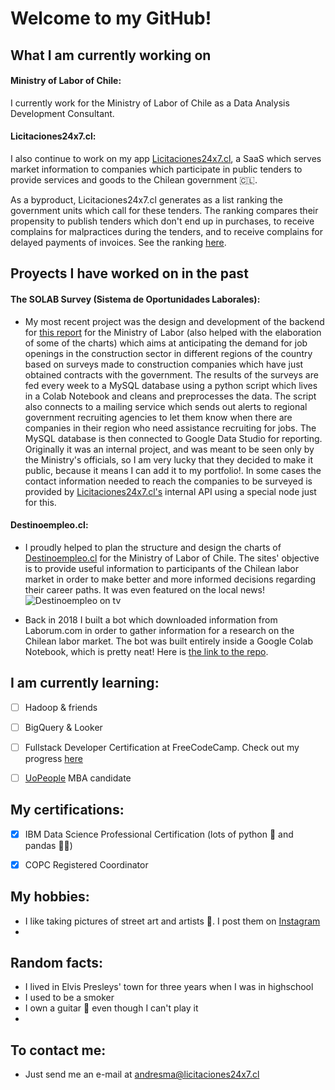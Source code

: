 <!--
**andresmascl/andresmascl** is a ✨ _special_ ✨ repository because its `README.md` (this file) appears on your GitHub profile.

Here are some ideas to get you started:

- 🔭 I’m currently working on ...
- 🌱 I’m currently learning ...
- 👯 I’m looking to collaborate on ...
- 🤔 I’m looking for help with ...
- 💬 Ask me about ...
- 📫 How to reach me: ...
- 😄 Pronouns: ...
- ⚡ Fun fact: ...
-->

# Welcome to my GitHub!




## What I am currently working on
#### Ministry of Labor of Chile:

I currently work for the Ministry of Labor of Chile as a Data Analysis Development Consultant.

#### Licitaciones24x7.cl:
I also continue to work on my app [Licitaciones24x7.cl](https://licitaciones24x7.cl), a SaaS which serves market information to companies which participate in public tenders to provide services and goods to the Chilean government :chile:.

As a byproduct, Licitaciones24x7.cl generates as a list ranking the government units which call for these tenders.  The ranking compares their propensity to publish tenders which don't end up in purchases, to receive complains for malpractices during the tenders, and to receive complains for delayed payments of invoices.  See the ranking [here](https://info.licitaciones24x7.cl/demandantes-del-estado).




## Proyects I have worked on in the past
#### The SOLAB Survey (Sistema de Oportunidades Laborales):
- My most recent project was the design and development of the backend for [this report](https://datastudio.google.com/reporting/eafa83fa-3faf-4955-a9bf-fb4fc38095c7) for the Ministry of Labor (also helped with the elaboration of some of the charts) which aims at anticipating the demand for job openings in the construction sector in different regions of the country based on surveys made to construction companies which have just obtained contracts with the government.  The results of the surveys are fed every week to a MySQL database using a python script which lives in a Colab Notebook and cleans and preprocesses the data.  The script also connects to a mailing service which sends out alerts to regional government recruiting agencies to let them know when there are companies in their region who need assistance recruiting for jobs.  The MySQL database is then connected to Google Data Studio for reporting.  Originally it was an internal project, and was meant to be seen only by the Ministry's officials, so I am very lucky that they decided to make it public, because it means I can add it to my portfolio!.  In some cases the contact information needed to reach the companies to be surveyed is provided by [Licitaciones24x7.cl's](https://licitaciones24x7.cl) internal API using a special node just for this.

#### Destinoempleo.cl:
- I proudly helped to plan the structure and design the charts of [Destinoempleo.cl](https://destinoempleo.cl) for the Ministry of Labor of Chile.  The sites' objective is to provide useful information to participants of the Chilean labor market in order to make better and more informed decisions regarding their career paths.  It was even featured on the local news! ![Destinoempleo on tv](https://i.imgur.com/KEptQrp.jpg)

- Back in 2018 I built a bot which downloaded information from Laborum.com in order to gather information for a research on the Chilean labor market.  The bot was built entirely inside a Google Colab Notebook, which is pretty neat!  Here is [the link to the repo](https://github.com/andresmascl/LaborumSpyder).

## I am currently learning:
- [ ] Hadoop & friends
- [ ] BigQuery & Looker
- [ ] Fullstack Developer Certification at FreeCodeCamp.  Check out my progress [here](https://www.freecodecamp.org/andresma)
- [ ] [UoPeople](https://uopeople.edu) MBA candidate


## My certifications:
- [x] IBM Data Science Professional Certification (lots of python :snake: and pandas :panda_face::panda_face:)
- [X] COPC Registered Coordinator


## My hobbies:
- I like taking pictures of street art and artists :camera_flash:.  I post them on [Instagram](https://www.instagram.com/fotocondriacoterminal/) 
- 

## Random facts:
- I lived in Elvis Presleys' town for three years when I was in highschool
- I used to be a smoker
- I own a guitar :guitar: even though I can't play it
- 


## To contact me:
- Just send me an e-mail at andresma@licitaciones24x7.cl
